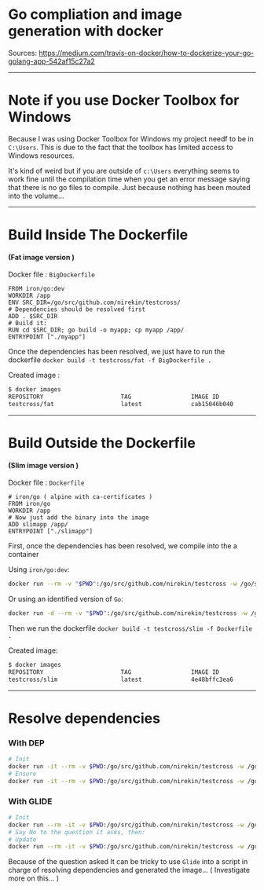 # Go compliation and image generation with docker

Sources:
https://medium.com/travis-on-docker/how-to-dockerize-your-go-golang-app-542af15c27a2

***

# Note if you use Docker Toolbox for Windows

Because I was using Docker Toolbox for Windows my project needf to be in `C:\Users`. 
This is due to the fact that the toolbox has limited access to Windows resources.

It's kind of weird but if you are outside of `c:\Users` everything seems to work fine until the compilation time when you get an error message saying that there is no go files to compile. Just because nothing has been mouted into the volume...

***

# Build Inside The Dockerfile
#### (Fat image version )

Docker file : `BigDockerfile`

```
FROM iron/go:dev
WORKDIR /app
ENV SRC_DIR=/go/src/github.com/nirekin/testcross/
# Dependencies should be resolved first
ADD . $SRC_DIR
# Build it:
RUN cd $SRC_DIR; go build -o myapp; cp myapp /app/
ENTRYPOINT ["./myapp"]
```

Once the dependencies has been resolved, we just have to run the dockerfile `docker build -t testcross/fat -f BigDockerfile .`

Created image :

```sh
$ docker images
REPOSITORY                      TAG                 IMAGE ID            CREATED              SIZE
testcross/fat                   latest              cab15046b040        About a minute ago   451MB
```

___
# Build Outside the Dockerfile
#### (Slim image version )



Docker file : `Dockerfile`

```
# iron/go ( alpine with ca-certificates )
FROM iron/go
WORKDIR /app
# Now just add the binary into the image
ADD slimapp /app/
ENTRYPOINT ["./slimapp"]
```

First, once the dependencies has been resolved, we compile into the a container

Using `iron/go:dev`:
```sh
docker run --rm -v "$PWD":/go/src/github.com/nirekin/testcross -w /go/src/github.com/nirekin/testcross iron/go:dev go build -o slimapp
```

Or using an identified version of `Go`:
```sh
docker run -d --rm -v "$PWD":/go/src/github.com/nirekin/testcross -w /go/src/github.com/nirekin/testcross golang:1.8 go build -v - o slimapp
```

Then we run the dockerfile `docker build -t testcross/slim -f Dockerfile .`

Created image:

```sh
$ docker images
REPOSITORY                      TAG                 IMAGE ID            CREATED              SIZE
testcross/slim                  latest              4e48bffc3ea6        19 hours ago         14.1MB
```

***

# Resolve dependencies


### With DEP
```sh
# Init
docker run -it --rm -v $PWD:/go/src/github.com/nirekin/testcross -w /go/src/github.com/nirekin/testcross lushdigital/docker-golang-dep init
# Ensure
docker run -it --rm -v $PWD:/go/src/github.com/nirekin/testcross -w /go/src/github.com/nirekin/testcross lushdigital/docker-golang-dep ensure
```


### With GLIDE
```sh
# Init
docker run --rm -it -v $PWD:/go/src/github.com/nirekin/testcross -w /go/src/github.com/nirekin/testcross treeder/glide init
# Say No to the question it asks, then:
# Update
docker run --rm -it -v $PWD:/go/src/github.com/nirekin/testcross -w /go/src/github.com/nirekin/testcross treeder/glide update
```

Because of the question asked It can be tricky to use `Glide` into a script in charge of resolving dependencies and generated the image... ( Investigate more on this... ) 
